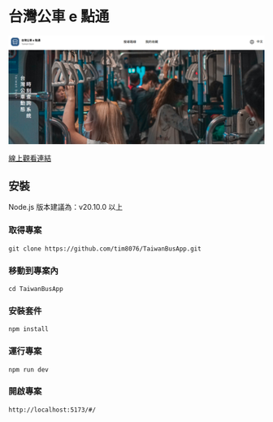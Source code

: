 # 台灣公車 e 點通

![](./public/banner.png)

[線上觀看連結](https://tim8076.github.io/TaiwanBusApp/#/)

## 安裝

Node.js 版本建議為：v20.10.0 以上

### 取得專案

```
git clone https://github.com/tim8076/TaiwanBusApp.git
```

### 移動到專案內

```
cd TaiwanBusApp
```

### 安裝套件

```
npm install
```

### 運行專案

```
npm run dev
```

### 開啟專案

```
http://localhost:5173/#/
```


